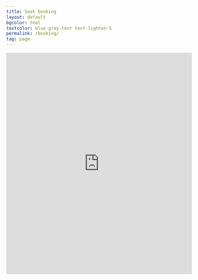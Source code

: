 ```yaml
---
title: Seat booking
layout: default
bgcolor: teal
textcolor: blue-grey-text text-lighten-5
permalink: /booking/
tag: page
---
```


<iframe frameborder="0" height="600" scrolling="no" src="https://cecleeds.churchsuite.com/embed/calendar/featured?category=1&num_results=6&body_bgcolor=ed7950&filters_bgcolor=be4bdb&event_bgcolor=ed7950&event_border_color=fd7e14&heading_color=f8f8f8&text_color=f8f8f8&icon_color=f8f8f8" style="border-width:0" width="100%"></iframe>

